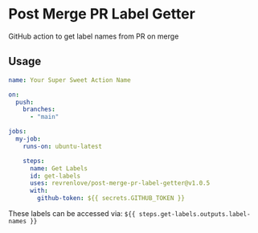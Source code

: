# Post Merge PR Label Getter

GitHub action to get label names from PR on merge

## Usage

```yml
name: Your Super Sweet Action Name

on:
  push:
    branches:
      - "main"

jobs:
  my-job:
    runs-on: ubuntu-latest

    steps:
      name: Get Labels
      id: get-labels
      uses: revrenlove/post-merge-pr-label-getter@v1.0.5
      with:
        github-token: ${{ secrets.GITHUB_TOKEN }}
```

These labels can be accessed via: `${{ steps.get-labels.outputs.label-names }}`
